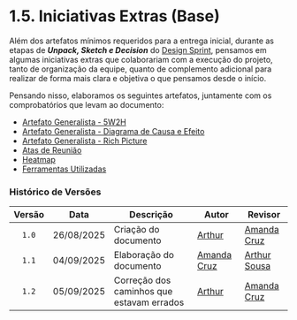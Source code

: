 # 1.5. Iniciativas Extras (Base)

Além dos artefatos mínimos requeridos para a entrega inicial, durante as etapas de ***Unpack, Sketch e Decision*** do [Design Sprint](../Base/1.1.DesignSprint.md), pensamos em algumas iniciativas extras que colaborariam com a execução do projeto, tanto de organização da equipe, quanto de complemento adicional para realizar de forma mais clara e objetiva o que pensamos desde o início.

Pensando nisso, elaboramos os seguintes artefatos, juntamente com os comprobatórios que levam ao documento:

* [Artefato Generalista - 5W2H](Base/1.2.ArtefatoGeneralista.md)
* [Artefato Generalista - Diagrama de Causa e Efeito](Base/1.2.ArtefatoGeneralista.md)
* [Artefato Generalista - Rich Picture](Base/1.2.ArtefatoGeneralista.md)
* [Atas de Reunião](Base/Atas/Atas.md)
* [Heatmap](Base/heatmap.md)
* [Ferramentas Utilizadas](Base/1.5.3.Ferramentas.md)

### Histórico de Versões

| Versão | Data       | Descrição                            | Autor                                                 | Revisor                                               |
| :----: | ---------- | ------------------------------------ | ----------------------------------------------------- | ----------------------------------------------------- |
| `1.0`  | 26/08/2025 | Criação do documento                 |  [Arthur](https://github.com/Tutzs)                   | [Amanda Cruz](https://github.com/mandicrz)            | 
| `1.1`  | 04/09/2025 | Elaboração do documento              |  [Amanda Cruz](https://github.com/mandicrz)           | [Arthur Sousa](https://github.com/Tutsz)               | 
| `1.2`  | 05/09/2025 | Correção dos caminhos que estavam errados |  [Arthur](https://github.com/Tutzs)           | [Amanda Cruz](https://github.com/Tutsz)               | 